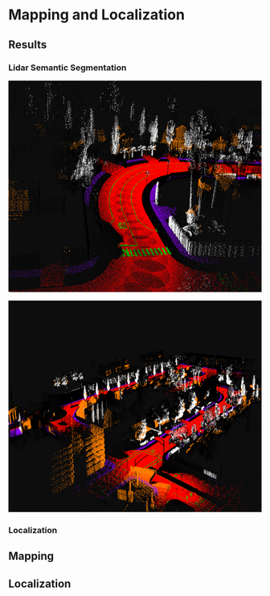 # Mapping and Localization

## Results

### Lidar Semantic Segmentation

<p align="center"><img src="../images/3.png" alt="lidar_seg" width="700" height="420"/>  

<img src="../images/1.png" alt="lidar_seg" width="700" height="420"/></p>

### Localization 


## Mapping

## Localization


